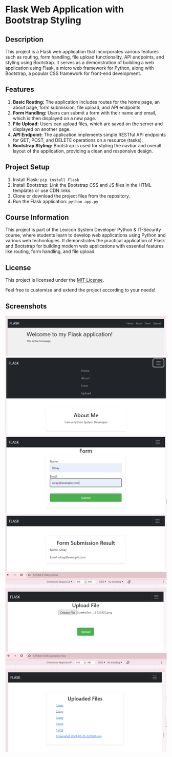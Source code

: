 # Flask Web Application with Bootstrap Styling

## Description
This project is a Flask web application that incorporates various features such as routing, form handling, file upload functionality, API endpoints, and styling using Bootstrap. 
It serves as a demonstration of building a web application using Flask, a micro web framework for Python, along with Bootstrap, a popular CSS framework for front-end development.

## Features
1. **Basic Routing:** The application includes routes for the home page, an about page, form submission, file upload, and API endpoints.
2. **Form Handling:** Users can submit a form with their name and email, which is then displayed on a new page.
3. **File Upload:** Users can upload files, which are saved on the server and displayed on another page.
4. **API Endpoint:** The application implements simple RESTful API endpoints for GET, POST, and DELETE operations on a resource (tasks).
5. **Bootstrap Styling:** Bootstrap is used for styling the navbar and overall layout of the application, providing a clean and responsive design.

## Project Setup
1. Install Flask: `pip install Flask`
2. Install Bootstrap: Link the Bootstrap CSS and JS files in the HTML templates or use CDN links.
3. Clone or download the project files from the repository.
4. Run the Flask application: `python app.py`

## Course Information
This project is part of the Lexicon System Developer Python & IT-Security course, where students learn to develop web applications using Python and various web technologies. 
It demonstrates the practical application of Flask and Bootstrap for building modern web applications with essential features like routing, form handling, and file upload.

## License
This project is licensed under the [MIT License](link-to-license).

Feel free to customize and extend the project according to your needs!

## Screenshots
![Screenshot 1](https://github.com/Olcaytp/Flask-Python-Web-App/blob/main/assets/1.png)
![Screenshot 2](https://github.com/Olcaytp/Flask-Python-Web-App/blob/main/assets/2.png)
![Screenshot 3](https://github.com/Olcaytp/Flask-Python-Web-App/blob/main/assets/3.png)
![Screenshot 4](https://github.com/Olcaytp/Flask-Python-Web-App/blob/main/assets/4.png)
![Screenshot 5](https://github.com/Olcaytp/Flask-Python-Web-App/blob/main/assets/5.png)
![Screenshot 6](https://github.com/Olcaytp/Flask-Python-Web-App/blob/main/assets/6.png)
